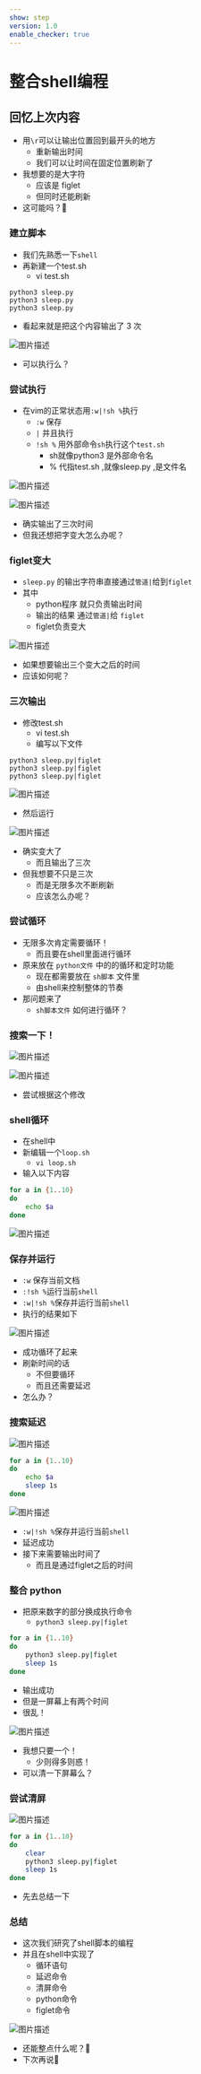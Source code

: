```yaml
---
show: step
version: 1.0
enable_checker: true
---
```


# 整合shell编程

## 回忆上次内容

- 用`\r`可以让输出位置回到最开头的地方
  - 重新输出时间
  - 我们可以让时间在固定位置刷新了
- 我想要的是大字符
  - 应该是 figlet
  - 但同时还能刷新
- 这可能吗？🤔

### 建立脚本

- 我们先熟悉一下`shell`
- 再新建一个test.sh
	- vi test.sh

```shell
python3 sleep.py
python3 sleep.py
python3 sleep.py
```
- 看起来就是把这个内容输出了 3 次

![图片描述](https://doc.shiyanlou.com/courses/uid1190679-20220211-1644546980126)


- 可以执行么？

### 尝试执行
- 在vim的正常状态用`:w|!sh %`执行
	- `:w` 保存
	- `|` 并且执行
	- `!sh %` 用外部命令`sh`执行这个`test.sh`
		- sh就像python3 是外部命令名
		- % 代指test.sh ,就像sleep.py ,是文件名

![图片描述](https://doc.shiyanlou.com/courses/uid1190679-20220211-1644581821265)

![图片描述](https://doc.shiyanlou.com/courses/uid1190679-20220211-1644581841117)

- 确实输出了三次时间
- 但我还想把字变大怎么办呢？

### figlet变大

- `sleep.py` 的输出字符串直接通过`管道|`给到`figlet`
- 其中
	- python程序 就只负责输出时间
	- 输出的结果 通过`管道|`给 `figlet`
	- figlet负责变大

![图片描述](https://doc.shiyanlou.com/courses/uid1190679-20220211-1644581971033)

- 如果想要输出三个变大之后的时间
- 应该如何呢？


### 三次输出

- 修改test.sh
	- vi test.sh
	- 编写以下文件

```shell
python3 sleep.py|figlet
python3 sleep.py|figlet
python3 sleep.py|figlet
```

![图片描述](https://doc.shiyanlou.com/courses/uid1190679-20220211-1644582131616)

- 然后运行

![图片描述](https://doc.shiyanlou.com/courses/uid1190679-20220211-1644582162517)

- 确实变大了
	- 而且输出了三次
- 但我想要不只是三次
	- 而是无限多次不断刷新
	- 应该怎么办呢？

### 尝试循环

- 无限多次肯定需要循环！
	- 而且要在shell里面进行循环
- 原来放在 `python文件` 中的的循环和定时功能
	- 现在都需要放在 `sh脚本` 文件里
	- 由shell来控制整体的节奏
- 那问题来了
	- `sh脚本文件` 如何进行循环？

### 搜索一下！

![图片描述](https://doc.shiyanlou.com/courses/uid1190679-20210306-1614993080980)

![图片描述](https://doc.shiyanlou.com/courses/uid1190679-20220211-1644582835237)

- 尝试根据这个修改

### shell循环

- 在shell中
- 新编辑一个`loop.sh`
	- `vi loop.sh`
- 输入以下内容

```bash
for a in {1..10}
do
	echo $a
done
```

![图片描述](https://doc.shiyanlou.com/courses/uid1190679-20220211-1644547239326)

### 保存并运行

- `:w` 保存当前文档
- `:!sh %`运行当前`shell`
- `:w|!sh %`保存并运行当前`shell`
- 执行的结果如下

![图片描述](https://doc.shiyanlou.com/courses/uid1190679-20220211-1644582900899)

- 成功循环了起来
- 刷新时间的话
	- 不但要循环
	- 而且还需要延迟
- 怎么办？

### 搜索延迟

![图片描述](https://doc.shiyanlou.com/courses/uid1190679-20210306-1614993141917)

```bash
for a in {1..10}
do
	echo $a
	sleep 1s
done
```

![图片描述](https://doc.shiyanlou.com/courses/uid1190679-20210306-1614993196629)

- `:w|!sh %`保存并运行当前`shell`
- 延迟成功
- 接下来需要输出时间了 
	- 而且是通过figlet之后的时间

### 整合 python

- 把原来数字的部分换成执行命令
	- `python3 sleep.py|figlet`

```bash
for a in {1..10}
do
	python3 sleep.py|figlet
	sleep 1s
done
```

- 输出成功
- 但是一屏幕上有两个时间
- 很乱！

![图片描述](https://doc.shiyanlou.com/courses/uid1190679-20210306-1614993460194)

- 我想只要一个！
	- 少则得多则惑！
- 可以清一下屏幕么？

### 尝试清屏

![图片描述](https://doc.shiyanlou.com/courses/uid1190679-20210306-1614993562436)

```bash
for a in {1..10}
do
	clear
	python3 sleep.py|figlet
	sleep 1s
done
```

- 先去总结一下

### 总结

- 这次我们研究了shell脚本的编程
- 并且在shell中实现了
	- 循环语句
	- 延迟命令
	- 清屏命令
	- python命令
	- figlet命令

![图片描述](https://doc.shiyanlou.com/courses/uid1190679-20220211-1644585817010)

- 还能整点什么呢？🤔
- 下次再说👋
